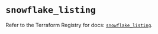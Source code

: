 # `snowflake_listing`

Refer to the Terraform Registry for docs: [`snowflake_listing`](https://registry.terraform.io/providers/snowflakedb/snowflake/2.7.0/docs/resources/listing).
